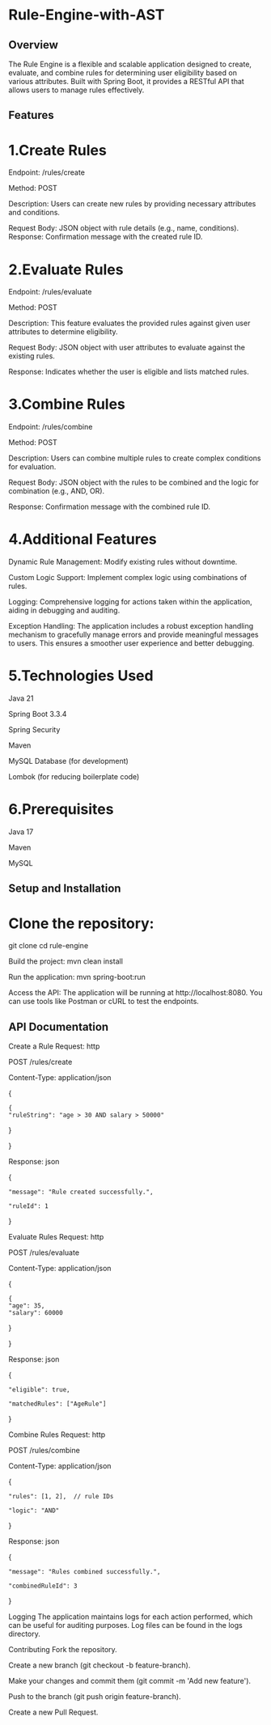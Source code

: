 # Rule-Engine-with-AST

## Overview

The Rule Engine is a flexible and scalable application designed to create, evaluate, and combine rules for determining user eligibility based on various attributes. Built with Spring Boot, it provides a RESTful API that allows users to manage rules effectively.

## Features

# 1.Create Rules

Endpoint: /rules/create

Method: POST

Description: Users can create new rules by providing necessary attributes and conditions.

Request Body: JSON object with rule details (e.g., name, conditions). Response: Confirmation message with the created rule ID.

# 2.Evaluate Rules

Endpoint: /rules/evaluate

Method: POST

Description: This feature evaluates the provided rules against given user attributes to determine eligibility.

Request Body: JSON object with user attributes to evaluate against the existing rules.

Response: Indicates whether the user is eligible and lists matched rules.

# 3.Combine Rules

Endpoint: /rules/combine

Method: POST

Description: Users can combine multiple rules to create complex conditions for evaluation.

Request Body: JSON object with the rules to be combined and the logic for combination (e.g., AND, OR).

Response: Confirmation message with the combined rule ID.

# 4.Additional Features

Dynamic Rule Management: Modify existing rules without downtime.

Custom Logic Support: Implement complex logic using combinations of rules.

Logging: Comprehensive logging for actions taken within the application, aiding in debugging and auditing.

Exception Handling: The application includes a robust exception handling mechanism to gracefully manage errors and provide meaningful messages to users. This ensures a smoother user experience and better debugging.

# 5.Technologies Used

Java 21

Spring Boot 3.3.4

Spring Security

Maven

MySQL Database (for development)

Lombok (for reducing boilerplate code)

# 6.Prerequisites

Java 17

Maven

MySQL

## Setup and Installation

# Clone the repository:

git clone <repository-url>
cd rule-engine

Build the project:
mvn clean install

Run the application:
mvn spring-boot:run

Access the API: The application will be running at http://localhost:8080. You can use tools like Postman or cURL to test the endpoints.

## API Documentation

Create a Rule Request: http

POST /rules/create

Content-Type: application/json

{

    {
    "ruleString": "age > 30 AND salary > 50000"

}

}

Response: json

{

    "message": "Rule created successfully.",

    "ruleId": 1

}

Evaluate Rules Request: http

POST /rules/evaluate

Content-Type: application/json

{

    {
    "age": 35,
    "salary": 60000

}

}

Response: json

{

    "eligible": true,

    "matchedRules": ["AgeRule"]

}

Combine Rules Request: http

POST /rules/combine

Content-Type: application/json

{

    "rules": [1, 2],  // rule IDs

    "logic": "AND"

}

Response: json

{

    "message": "Rules combined successfully.",

    "combinedRuleId": 3

}

Logging The application maintains logs for each action performed, which can be useful for auditing purposes. Log files can be found in the logs directory.

Contributing Fork the repository.

Create a new branch (git checkout -b feature-branch).

Make your changes and commit them (git commit -m 'Add new feature').

Push to the branch (git push origin feature-branch).

Create a new Pull Request.
